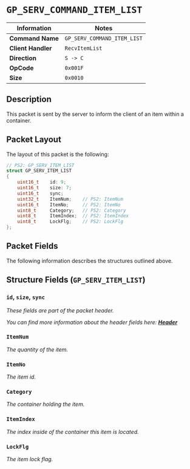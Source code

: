 # `GP_SERV_COMMAND_ITEM_LIST`

| Information               | Notes |
|---                        |---    |
| **Command Name**          | `GP_SERV_COMMAND_ITEM_LIST` |
| **Client Handler**        | `RecvItemList` |
| **Direction**             | `S -> C` |
| **OpCode**                | `0x001F` |
| **Size**                  | `0x0010` |

## Description

This packet is sent by the server to inform the client of an item within a container.

## Packet Layout

The layout of this packet is the following:

```cpp
// PS2: GP_SERV_ITEM_LIST
struct GP_SERV_ITEM_LIST
{
    uint16_t    id: 9;
    uint16_t    size: 7;
    uint16_t    sync;
    uint32_t    ItemNum;    // PS2: ItemNum
    uint16_t    ItemNo;     // PS2: ItemNo
    uint8_t     Category;   // PS2: Category
    uint8_t     ItemIndex;  // PS2: ItemIndex
    uint8_t     LockFlg;    // PS2: LockFlg
};
```

## Packet Fields

The following information describes the structures outlined above.

## Structure Fields (`GP_SERV_ITEM_LIST`)

### `id`, `size`, `sync`

_These fields are part of the packet header._

_You can find more information about the header fields here: [**Header**](/world/HEADER.md)_

### `ItemNum`

_The quantity of the item._

### `ItemNo`

_The item id._

### `Category`

_The container holding the item._

### `ItemIndex`

_The index inside of the container this item is located._

### `LockFlg`

_The item lock flag._
